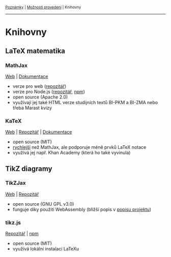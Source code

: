 <sub>[Poznámky](../README.md)
| [Možnosti provedení](README.md)
| Knihovny
<sub>

---

# Knihovny

## LaTeX matematika

### MathJax

[Web](https://www.mathjax.org)
| [Dokumentace](http://docs.mathjax.org/en/latest/)

- verze pro web ([repozitář](https://github.com/mathjax/MathJax))
- verze pro Node.js ([repozitář](https://github.com/mathjax/MathJax-node),
    [npm](https://www.npmjs.com/package/mathjax-node))
- open source (Apache 2.0)
- využívají jej také HTML verze studijních textů BI-PKM a BI-ZMA nebo třeba
    Marast kvízy

### KaTeX

[Web](https://katex.org)
| [Repozitář](https://github.com/KaTeX/KaTeX)
| [Dokumentace](https://katex.org/docs/api.html)

- open source (MIT)
- [rychlejší](http://www.intmath.com/cg5/katex-mathjax-comparison.php) než
    MathJax, ale podporuje méně prvků LaTeX notace
- využívá jej např. Khan Academy (která ho také vyvinula)

## TikZ diagramy

### TikZJax

[Web](https://tikzjax.com)
| [Repozitář](https://github.com/kisonecat/tikzjax)

- open source (GNU GPL v3.0)
- funguje díky použití WebAssembly (bližší popis v [popisu projektu](
    https://github.com/kisonecat/tikzjax#how-does-this-work))

### tikz.js

[Repozitář](https://github.com/FlorianRappl/tikz.js)
| [npm](https://www.npmjs.com/package/tikz.js)

- open source (MIT)
- využívá lokální instalaci LaTeXu
